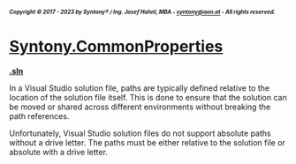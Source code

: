##### <sub><sub>Copyright &copy; 2017 - 2023 by Syntony&reg; / Ing. Josef Hahnl, MBA - syntony@aon.at - All rights reserved.</sub></sub>
# [Syntony.CommonProperties](..\README.md)

<a name="sln"/>[**.sln**](https://learn.microsoft.com/en-us/visualstudio/extensibility/internals/solution-dot-sln-file?view=vs-2022)

In a Visual Studio solution file, paths are typically defined relative to the location of the solution file itself. This is done to ensure that the solution can be moved or shared across different environments without breaking the path references.

Unfortunately, Visual Studio solution files do not support absolute paths without a drive letter. The paths must be either relative to the solution file or absolute with a drive letter.
